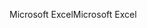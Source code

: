 <span data-ttu-id="0c537-101">Microsoft Excel</span><span class="sxs-lookup"><span data-stu-id="0c537-101">Microsoft Excel</span></span>